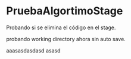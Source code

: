 # PruebaAlgortimoStage

Probando si se elimina el código en el stage.

probando working directory ahora sin auto save.

aaasasdasdasd 
asasd  
